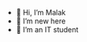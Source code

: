 - 👋 Hi, I’m Malak
- 👀 I’m new here
- 🌱 I’m an IT student
  
<!---
Malak2810/Malak2810 is a ✨ special ✨ repository because its `README.md` (this file) appears on your GitHub profile.
You can click the Preview link to take a look at your changes.
--->
